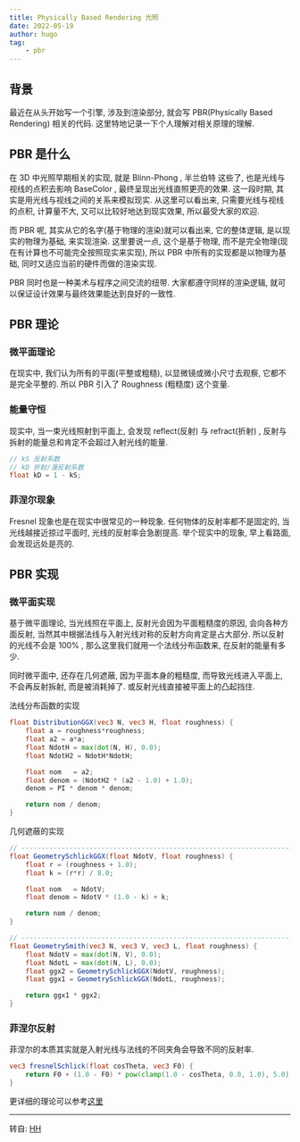 ```yaml
---
title: Physically Based Rendering 光照
date: 2022-05-19
author: hugo
tag:
    - pbr
---
```


## 背景

最近在从头开始写一个引擎, 涉及到渲染部分, 就会写 PBR(Physically Based Rendering) 相关的代码. 这里特地记录一下个人理解对相关原理的理解.

## PBR 是什么

在 3D 中光照早期相关的实现, 就是 Blinn-Phong , 半兰伯特 这些了, 也是光线与视线的点积去影响 BaseColor , 最终呈现出光线直照更亮的效果. 这一段时期, 其实是用光线与视线之间的关系来模拟现实. 从这里可以看出来, 只需要光线与视线的点积, 计算量不大, 又可以比较好地达到现实效果, 所以最受大家的欢迎.

而 PBR 呢, 其实从它的名字(基于物理的渲染)就可以看出来, 它的整体逻辑, 是以现实的物理为基础, 来实现渲染. 这里要说一点, 这个是基于物理, 而不是完全物理(现在有计算也不可能完全按照现实来实现), 所以 PBR 中所有的实现都是以物理为基础, 同时又适应当前的硬件而做的渲染实现.

PBR 同时也是一种美术与程序之间交流的纽带. 大家都遵守同样的渲染逻辑, 就可以保证设计效果与最终效果能达到良好的一致性.

## PBR 理论

### 微平面理论

在现实中, 我们认为所有的平面(平整或粗糙), 以显微镜或微小尺寸去观察, 它都不是完全平整的. 所以 PBR 引入了 Roughness (粗糙度) 这个变量.

### 能量守恒

现实中, 当一束光线照射到平面上, 会发现 reflect(反射) 与 refract(折射) , 反射与拆射的能量总和肯定不会超过入射光线的能量.

```glsl
// kS 反射系数
// kD 折射/漫反射系数
float kD = 1 - kS;
```

### 菲涅尔现象

Fresnel 现象也是在现实中很常见的一种现象. 任何物体的反射率都不是固定的, 当光线越接近掠过平面时, 光线的反射率会急剧提高. 举个现实中的现象, 早上看路面, 会发现远处是亮的.

## PBR 实现

### 微平面实现

基于微平面理论, 当光线照在平面上, 反射光会因为平面粗糙度的原因, 会向各种方面反射, 当然其中根据法线与入射光线对称的反射方向肯定是占大部分. 所以反射的光线不会是 100% , 那么这里我们就用一个法线分布函数来, 在反射的能量有多少.

同时微平面中, 还存在几何遮蔽, 因为平面本身的粗糙度, 而导致光线进入平面上, 不会再反射拆射, 而是被消耗掉了. 或反射光线直接被平面上的凸起挡住.

法线分布函数的实现
```glsl
float DistributionGGX(vec3 N, vec3 H, float roughness) {
    float a = roughness*roughness;
    float a2 = a*a;
    float NdotH = max(dot(N, H), 0.0);
    float NdotH2 = NdotH*NdotH;

    float nom   = a2;
    float denom = (NdotH2 * (a2 - 1.0) + 1.0);
    denom = PI * denom * denom;

    return nom / denom;
}
```

几何遮蔽的实现
```glsl
// ----------------------------------------------------------------------------
float GeometrySchlickGGX(float NdotV, float roughness) {
    float r = (roughness + 1.0);
    float k = (r*r) / 8.0;

    float nom   = NdotV;
    float denom = NdotV * (1.0 - k) + k;

    return nom / denom;
}

// ----------------------------------------------------------------------------
float GeometrySmith(vec3 N, vec3 V, vec3 L, float roughness) {
    float NdotV = max(dot(N, V), 0.0);
    float NdotL = max(dot(N, L), 0.0);
    float ggx2 = GeometrySchlickGGX(NdotV, roughness);
    float ggx1 = GeometrySchlickGGX(NdotL, roughness);

    return ggx1 * ggx2;
}
```

### 菲涅尔反射

菲涅尔的本质其实就是入射光线与法线的不同夹角会导致不同的反射率.

```glsl
vec3 fresnelSchlick(float cosTheta, vec3 F0) {
    return F0 + (1.0 - F0) * pow(clamp(1.0 - cosTheta, 0.0, 1.0), 5.0);
}
```

更详细的理论可以参考[这里](https://learnopengl-cn.github.io/07%20PBR/01%20Theory/)

---
转自: [HH](http://www.hugohuang.xyz/)

